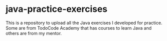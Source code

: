 # java-practice-exercises
This is a repository to upload all the Java exercises I developed for practice.
Some are from TodoCode Academy that has courses to learn Java and others are from my mentor. 

